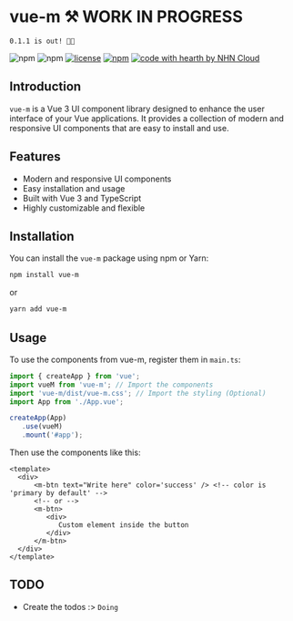 # vue-m ⚒ WORK IN PROGRESS

`0.1.1 is out! 🎉🥳`

![npm](https://img.shields.io/npm/v/@prolazydev/vue-m?color=blue&label=release&style=for-the-badge) ![npm](https://img.shields.io/npm/dt/@prolazydev/vue-m?color=orange&label=downs&style=for-the-badge) [![license](https://img.shields.io/github/license/prolazydev/vue-m.svg?style=for-the-badge)](https://github.com/prolazydev/vue-m/blob/main/LICENSE) [![npm](https://img.shields.io/badge/-changelog-orange?style=for-the-badge)](https://github.com/prolazydev/vue-m/blob/main/CHANGELOG.md) [![code with hearth by NHN Cloud](https://img.shields.io/badge/%3C%2F%3E%20with%20%20cooless%20%F0%9F%98%8E%20by-prolazydev-00bf76.svg?style=for-the-badge)](https://github.com/nhn) 

## Introduction

`vue-m` is a Vue 3 UI component library designed to enhance the user interface of your Vue applications. It provides a collection of modern and responsive UI components that are easy to install and use.

## Features

- Modern and responsive UI components
- Easy installation and usage
- Built with Vue 3 and TypeScript
- Highly customizable and flexible

## Installation

You can install the `vue-m` package using npm or Yarn:

```bash
npm install vue-m
```

or

```bash
yarn add vue-m
```

## Usage

To use the components from vue-m, register them in `main.ts`:

```ts
import { createApp } from 'vue';
import vueM from 'vue-m'; // Import the components
import 'vue-m/dist/vue-m.css'; // Import the styling (Optional)
import App from './App.vue';

createApp(App)
   .use(vueM)
   .mount('#app');
```

Then use the components like this:

```vue
<template>
  <div>
      <m-btn text="Write here" color='success' /> <!-- color is 'primary by default' -->
      <!-- or -->
      <m-btn>
         <div>
            Custom element inside the button 
         </div>
      </m-btn>
  </div>
</template>
```

## TODO

- Create the todos :> `Doing`

<!--- Alert
- Avatar
- Breadcrumb
- Button
- Card
- Checkbox
- Chip
- Collapse
- Dialogs
- Divider
- Dropdown
- Images
- Input
- List
- Loading
- Navbar
- Notification
- Number Input
- Pagination
- Popup
- Progress
- Radio
- Select
- Sidebar
- Slider
- Switch
- Table
- Tabs
- Textarea
- Tooltip
- Upload -->
